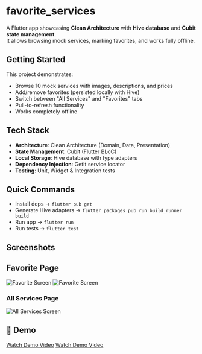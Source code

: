 # favorite_services

A Flutter app showcasing **Clean Architecture** with **Hive database** and **Cubit state management**.  
It allows browsing mock services, marking favorites, and works fully offline.

## Getting Started

This project demonstrates:

- Browse 10 mock services with images, descriptions, and prices  
- Add/remove favorites (persisted locally with Hive)  
- Switch between "All Services" and "Favorites" tabs  
- Pull-to-refresh functionality  
- Works completely offline  

## Tech Stack

- **Architecture**: Clean Architecture (Domain, Data, Presentation)  
- **State Management**: Cubit (Flutter BLoC)  
- **Local Storage**: Hive database with type adapters  
- **Dependency Injection**: GetIt service locator  
- **Testing**: Unit, Widget & Integration tests  

## Quick Commands

- Install deps → `flutter pub get`  
- Generate Hive adapters → `flutter packages pub run build_runner build`  
- Run app → `flutter run`  
- Run tests → `flutter test`  

## Screenshots

## Favorite Page
![Favorite Screen](docs/img.png)
![Favorite Screen](docs/img_2.png)

### All Services Page
![All Services Screen](docs/img_1.png)

## 🎥 Demo
[Watch Demo Video](docs/demo_video.mp4)
[Watch Demo Video](docs/demo_video.gif)
```
